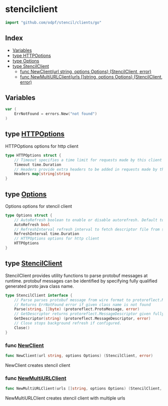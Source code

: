 <!-- Code generated by gomarkdoc. DO NOT EDIT -->

# stencilclient

```go
import "github.com/odpf/stencil/clients/go"
```

## Index

- [Variables](<#variables>)
- [type HTTPOptions](<#type-httpoptions>)
- [type Options](<#type-options>)
- [type StencilClient](<#type-stencilclient>)
  - [func NewClient(url string, options Options) (StencilClient, error)](<#func-newclient>)
  - [func NewMultiURLClient(urls []string, options Options) (StencilClient, error)](<#func-newmultiurlclient>)


## Variables

```go
var (
    ErrNotFound = errors.New("not found")
)
```

## type [HTTPOptions](<https://github.com/odpf/stencil/blob/master/clients/go/client.go#L31-L36>)

HTTPOptions options for http client

```go
type HTTPOptions struct {
    // Timeout specifies a time limit for requests made by this client
    Timeout time.Duration
    // Headers provide extra headers to be added in requests made by this client
    Headers map[string]string
}
```

## type [Options](<https://github.com/odpf/stencil/blob/master/clients/go/client.go#L39-L46>)

Options options for stencil client

```go
type Options struct {
    // AutoRefresh boolean to enable or disable autorefresh. Default to false
    AutoRefresh bool
    // RefreshInterval refresh interval to fetch descriptor file from server.
    RefreshInterval time.Duration
    // HTTPOptions options for http client
    HTTPOptions
}
```

## type [StencilClient](<https://github.com/odpf/stencil/blob/master/clients/go/client.go#L20-L28>)

StencilClient provides utility functions to parse protobuf messages at runtime\. protobuf messages can be identified by specifying fully qualified generated proto java class name\.

```go
type StencilClient interface {
    // Parse parses protobuf message from wire format to protoreflect.Message given fully qualified name of proto message.
    // Returns ErrNotFound error if given class name is not found
    Parse(string, []byte) (protoreflect.ProtoMessage, error)
    // GetDescriptor returns protoreflect.MessageDescriptor given fully qualified proto java class name
    GetDescriptor(string) (protoreflect.MessageDescriptor, error)
    // Close stops background refresh if configured.
    Close()
}
```

### func [NewClient](<https://github.com/odpf/stencil/blob/master/clients/go/client.go#L95>)

```go
func NewClient(url string, options Options) (StencilClient, error)
```

NewClient creates stencil client

### func [NewMultiURLClient](<https://github.com/odpf/stencil/blob/master/clients/go/client.go#L102>)

```go
func NewMultiURLClient(urls []string, options Options) (StencilClient, error)
```

NewMultiURLClient creates stencil client with multiple urls

